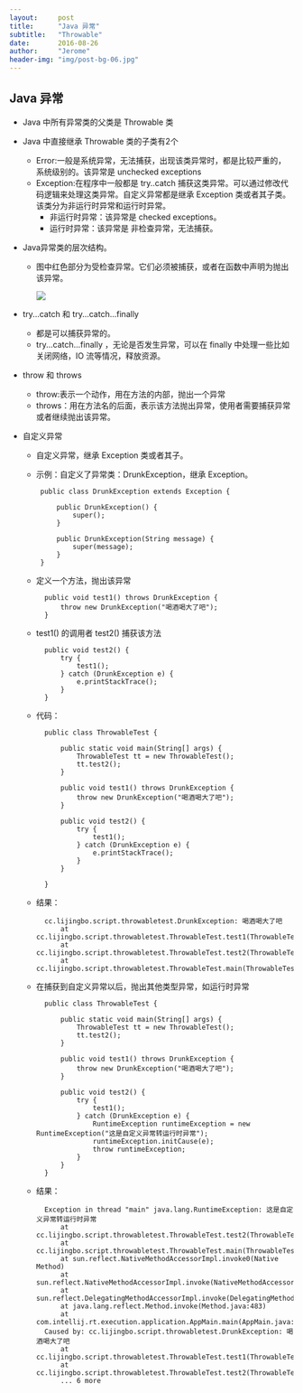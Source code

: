 ```yaml
---
layout:     post
title:      "Java 异常"
subtitle:   "Throwable"
date:       2016-08-26
author:     "Jerome"
header-img: "img/post-bg-06.jpg"
---
```


## Java 异常

- Java 中所有异常类的父类是 Throwable 类
- Java 中直接继承 Throwable 类的子类有2个
	- Error:一般是系统异常，无法捕获，出现该类异常时，都是比较严重的，系统级别的。该异常是 unchecked exceptions
	- Exception:在程序中一般都是 try..catch 捕获这类异常。可以通过修改代码逻辑来处理这类异常。自定义异常都是继承 Exception 类或者其子类。该类分为非运行时异常和运行时异常。
		- 非运行时异常：该异常是 checked exceptions。
		- 运行时异常：该异常是 非检查异常，无法捕获。

- Java异常类的层次结构。
	- 图中红色部分为受检查异常。它们必须被捕获，或者在函数中声明为抛出该异常。

		![](http://i.imgur.com/iYWZJmn.jpg)

- try...catch 和 try...catch...finally
	- 都是可以捕获异常的。
	- try...catch...finally ，无论是否发生异常，可以在 finally 中处理一些比如关闭网络，IO 流等情况，释放资源。

- throw 和 throws
	- throw:表示一个动作，用在方法的内部，抛出一个异常
	- throws：用在方法名的后面，表示该方法抛出异常，使用者需要捕获异常或者继续抛出该异常。

- 自定义异常
	-  自定义异常，继承 Exception 类或者其子。
	-  示例：自定义了异常类：DrunkException，继承 Exception。

			public class DrunkException extends Exception {
			
			    public DrunkException() {
			        super();
			    }
			
			    public DrunkException(String message) {
			        super(message);
			    }
			}

	- 定义一个方法，抛出该异常

		    public void test1() throws DrunkException {
		        throw new DrunkException("喝酒喝大了吧");
		    }

	- test1() 的调用者 test2() 捕获该方法

		    public void test2() {
		        try {
		            test1();
		        } catch (DrunkException e) {
		            e.printStackTrace();
		        }
		    }

	- 代码：
			
			public class ThrowableTest {
			
			    public static void main(String[] args) {
			        ThrowableTest tt = new ThrowableTest();
			        tt.test2();
			    }
			
			    public void test1() throws DrunkException {
			        throw new DrunkException("喝酒喝大了吧");
			    }
			
			    public void test2() {
			        try {
			            test1();
			        } catch (DrunkException e) {
			            e.printStackTrace();
			        }
			    }
			
			}

	- 结果：

			cc.lijingbo.script.throwabletest.DrunkException: 喝酒喝大了吧
				at cc.lijingbo.script.throwabletest.ThrowableTest.test1(ThrowableTest.java:15)
				at cc.lijingbo.script.throwabletest.ThrowableTest.test2(ThrowableTest.java:20)
				at cc.lijingbo.script.throwabletest.ThrowableTest.main(ThrowableTest.java:10)

	- 在捕获到自定义异常以后，抛出其他类型异常，如运行时异常

			public class ThrowableTest {
			
			    public static void main(String[] args) {
			        ThrowableTest tt = new ThrowableTest();
			        tt.test2();
			    }
			
			    public void test1() throws DrunkException {
			        throw new DrunkException("喝酒喝大了吧");
			    }
			
			    public void test2() {
			        try {
			            test1();
			        } catch (DrunkException e) {
			            RuntimeException runtimeException = new RuntimeException("这是自定义异常转运行时异常");
			            runtimeException.initCause(e);
			            throw runtimeException;
			        }
			    }
			}

	- 结果：

			Exception in thread "main" java.lang.RuntimeException: 这是自定义异常转运行时异常
				at cc.lijingbo.script.throwabletest.ThrowableTest.test2(ThrowableTest.java:21)
				at cc.lijingbo.script.throwabletest.ThrowableTest.main(ThrowableTest.java:10)
				at sun.reflect.NativeMethodAccessorImpl.invoke0(Native Method)
				at sun.reflect.NativeMethodAccessorImpl.invoke(NativeMethodAccessorImpl.java:62)
				at sun.reflect.DelegatingMethodAccessorImpl.invoke(DelegatingMethodAccessorImpl.java:43)
				at java.lang.reflect.Method.invoke(Method.java:483)
				at com.intellij.rt.execution.application.AppMain.main(AppMain.java:147)
			Caused by: cc.lijingbo.script.throwabletest.DrunkException: 喝酒喝大了吧
				at cc.lijingbo.script.throwabletest.ThrowableTest.test1(ThrowableTest.java:14)
				at cc.lijingbo.script.throwabletest.ThrowableTest.test2(ThrowableTest.java:19)
				... 6 more

	